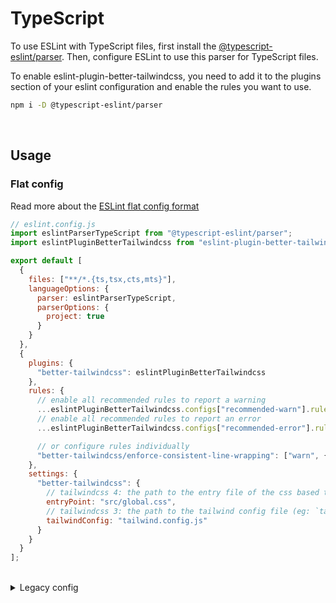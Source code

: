 # TypeScript

To use ESLint with TypeScript files, first install the [@typescript-eslint/parser](https://typescript-eslint.io/packages/parser). Then, configure ESLint to use this parser for TypeScript files.

To enable eslint-plugin-better-tailwindcss, you need to add it to the plugins section of your eslint configuration and enable the rules you want to use.

```sh
npm i -D @typescript-eslint/parser
```

<br/>

## Usage

### Flat config

Read more about the [ESLint flat config format](https://eslint.org/docs/latest/use/configure/configuration-files-new)

```js
// eslint.config.js
import eslintParserTypeScript from "@typescript-eslint/parser";
import eslintPluginBetterTailwindcss from "eslint-plugin-better-tailwindcss";

export default [
  {
    files: ["**/*.{ts,tsx,cts,mts}"],
    languageOptions: {
      parser: eslintParserTypeScript,
      parserOptions: {
        project: true
      }
    }
  },
  {
    plugins: {
      "better-tailwindcss": eslintPluginBetterTailwindcss
    },
    rules: {
      // enable all recommended rules to report a warning
      ...eslintPluginBetterTailwindcss.configs["recommended-warn"].rules,
      // enable all recommended rules to report an error
      ...eslintPluginBetterTailwindcss.configs["recommended-error"].rules,

      // or configure rules individually
      "better-tailwindcss/enforce-consistent-line-wrapping": ["warn", { printWidth: 100 }]
    },
    settings: {
      "better-tailwindcss": {
        // tailwindcss 4: the path to the entry file of the css based tailwind config (eg: `src/global.css`)
        entryPoint: "src/global.css",
        // tailwindcss 3: the path to the tailwind config file (eg: `tailwind.config.js`)
        tailwindConfig: "tailwind.config.js"
      }
    }
  }
];
```

<br/>

<details>
  <summary>Legacy config</summary>

  <br/>

  ```jsonc
  // .eslintrc.json
  {
    "extends": [
      // enable all recommended rules to report a warning
      "plugin:better-tailwindcss/recommended-warn",
      // or enable all recommended rules to report an error
      "plugin:better-tailwindcss/recommended-error"
    ],
    "parser": "@typescript-eslint/parser",
    "plugins": ["better-tailwindcss"],
    "rules": {
      // or configure rules individually
      "better-tailwindcss/enforce-consistent-line-wrapping": ["warn", { "printWidth": 100 }]
    },
    "settings": {
      "better-tailwindcss": {
        // tailwindcss 4: the path to the entry file of the css based tailwind config (eg: `src/global.css`)
        "entryPoint": "src/global.css",
        // tailwindcss 3: the path to the tailwind config file (eg: `tailwind.config.js`)
        "tailwindConfig": "tailwind.config.js"
      }
    }
  }
  ```

</details>
